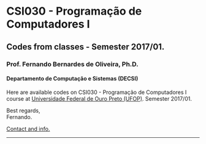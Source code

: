 # CSI030 - Programação de Computadores I
## Codes from classes - Semester 2017/01.
### **Prof. Fernando Bernardes de Oliveira, Ph.D.**
#### Departamento de Computação e Sistemas (DECSI)

Here are available codes on CSI030 - Programação de Computadores I course at [Universidade Federal de Ouro Preto (UFOP)](http://www.ufop.br). Semester 2017/01.

Best regards,  
Fernando.

[Contact and info.](https://sites.google.com/site/fboliveiraufop/)

--------------
